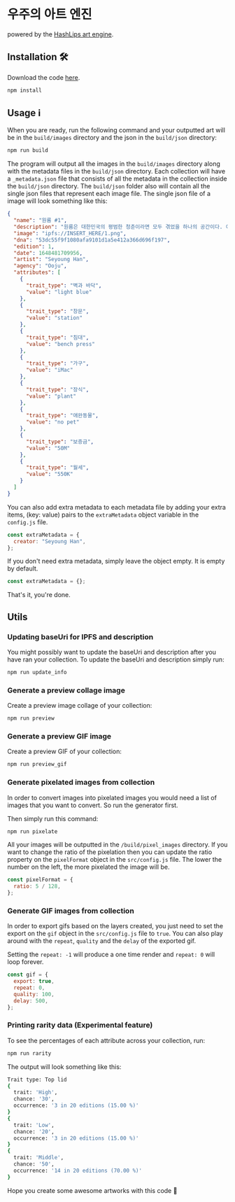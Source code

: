 # 우주의 아트 엔진
powered by the [HashLips art engine](https://github.com/HashLips/hashlips_art_engine).

## Installation 🛠️
Download the code [here](https://github.com/OojuTeam/art_engine_kr/archive/refs/heads/master.zip).

```sh
npm install
```

## Usage ℹ️

When you are ready, run the following command and your outputted art will be in the `build/images` directory and the json in the `build/json` directory:

```sh
npm run build
```

The program will output all the images in the `build/images` directory along with the metadata files in the `build/json` directory. Each collection will have a `_metadata.json` file that consists of all the metadata in the collection inside the `build/json` directory. The `build/json` folder also will contain all the single json files that represent each image file. The single json file of a image will look something like this:

```json
{
  "name": "원룸 #1",
  "description": "원룸은 대한민국의 평범한 청춘이라면 모두 겪었을 하나의 공간이다. 이 안에서 펼쳐질 수많은 가능성을 이 컬렉션을 통해 만날 수 있다.",
  "image": "ipfs://INSERT_HERE/1.png",
  "dna": "53dc55f9f1080afa9101d1a5e412a366d696f197",
  "edition": 1,
  "date": 1648481709956,
  "artist": "Seyoung Han",
  "agency": "Ooju",
  "attributes": [
    {
      "trait_type": "벽과 바닥",
      "value": "light blue"
    },
    {
      "trait_type": "창문",
      "value": "station"
    },
    {
      "trait_type": "침대",
      "value": "bench press"
    },
    {
      "trait_type": "가구",
      "value": "iMac"
    },
    {
      "trait_type": "장식",
      "value": "plant"
    },
    {
      "trait_type": "애완동물",
      "value": "no pet"
    },
    {
      "trait_type": "보증금",
      "value": "50M"
    },
    {
      "trait_type": "월세",
      "value": "550K"
    }
  ]
}
```

You can also add extra metadata to each metadata file by adding your extra items, (key: value) pairs to the `extraMetadata` object variable in the `config.js` file.

```js
const extraMetadata = {
  creator: "Seyoung Han",
};
```

If you don't need extra metadata, simply leave the object empty. It is empty by default.

```js
const extraMetadata = {};
```

That's it, you're done.

## Utils

### Updating baseUri for IPFS and description

You might possibly want to update the baseUri and description after you have ran your collection. To update the baseUri and description simply run:

```sh
npm run update_info
```

### Generate a preview collage image

Create a preview image collage of your collection:

```sh
npm run preview
```

### Generate a preview GIF image

Create a preview GIF of your collection:

```sh
npm run preview_gif
```

### Generate pixelated images from collection

In order to convert images into pixelated images you would need a list of images that you want to convert. So run the generator first.

Then simply run this command:

```sh
npm run pixelate
```

All your images will be outputted in the `/build/pixel_images` directory.
If you want to change the ratio of the pixelation then you can update the ratio property on the `pixelFormat` object in the `src/config.js` file. The lower the number on the left, the more pixelated the image will be.

```js
const pixelFormat = {
  ratio: 5 / 128,
};
```

### Generate GIF images from collection

In order to export gifs based on the layers created, you just need to set the export on the `gif` object in the `src/config.js` file to `true`. You can also play around with the `repeat`, `quality` and the `delay` of the exported gif.

Setting the `repeat: -1` will produce a one time render and `repeat: 0` will loop forever.

```js
const gif = {
  export: true,
  repeat: 0,
  quality: 100,
  delay: 500,
};
```

### Printing rarity data (Experimental feature)

To see the percentages of each attribute across your collection, run:

```sh
npm run rarity
```

The output will look something like this:

```sh
Trait type: Top lid
{
  trait: 'High',
  chance: '30',
  occurrence: '3 in 20 editions (15.00 %)'
}
{
  trait: 'Low',
  chance: '20',
  occurrence: '3 in 20 editions (15.00 %)'
}
{
  trait: 'Middle',
  chance: '50',
  occurrence: '14 in 20 editions (70.00 %)'
}
```

Hope you create some awesome artworks with this code 👄
